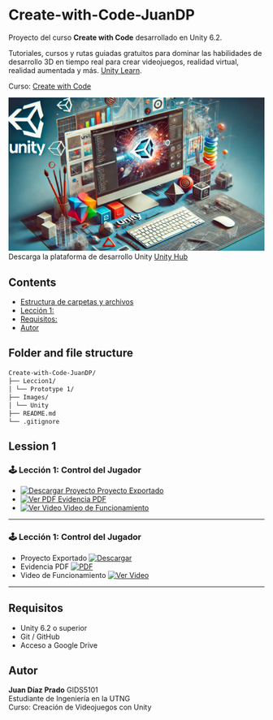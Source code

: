 # Create-with-Code-JuanDP

Proyecto del curso **Create with Code** desarrollado en Unity 6.2.

Tutoriales, cursos y rutas guiadas gratuitos para dominar las habilidades de desarrollo 3D en tiempo real para crear videojuegos, realidad virtual, realidad aumentada y más. [Unity Learn](https://learn.unity.com/).

Curso: [Create with Code](https://learn.unity.com/course/create-with-code)

![UNITY](Images/Unity.webp)
Descarga la plataforma de desarrollo Unity [Unity Hub](https://unity.com/es/download)

## Contents

- [Estructura de carpetas y archivos](#folder-and-file-structure)
- [Lección 1:](#lession-1)
- [Requisitos:](#requisitos)
- [Autor](#autor)

## Folder and file structure

```
Create-with-Code-JuanDP/
├── Leccion1/
│ └── Prototype 1/
├── Images/
│ └── Unity
├── README.md
└── .gitignore

```

## Lession 1

### 🕹️ Lección 1: Control del Jugador

- [![Descargar Proyecto](https://drive.google.com/file/d/1sPq7B452wNqm4HtR0vH0oABHqv2o825c/view?usp=sharing) Proyecto Exportado](https://drive.google.com/your-exported-project-link-leccion1)
- [![Ver PDF](https://img.icons8.com/color/32/pdf.png) Evidencia PDF](https://drive.google.com/your-pdf-link-leccion1)
- [![Ver Video](https://img.icons8.com/fluency/32/youtube-play.png) Video de Funcionamiento](https://drive.google.com/file/d/1GBiFGgiP-EeYtEnw7hrqZMv47aqcsnBE/view?usp=sharing)

---

### 🕹️ Lección 1: Control del Jugador

- Proyecto Exportado [![Descargar](https://img.icons8.com/fluency/32/download.png)](https://drive.google.com/file/d/1sPq7B452wNqm4HtR0vH0oABHqv2o825c/view?usp=sharing)
- Evidencia PDF [![PDF](https://img.icons8.com/color/32/pdf.png)](https://drive.google.com/file/d/1-r-r046ItJtI87Of7KF75x5u6U9TxK_8/view?usp=sharing)
- Video de Funcionamiento [![Ver Video](https://img.icons8.com/fluency/32/youtube-play.png)](https://drive.google.com/file/d/1GBiFGgiP-EeYtEnw7hrqZMv47aqcsnBE/view?usp=sharing)

---

## Requisitos

- Unity 6.2 o superior
- Git / GitHub
- Acceso a Google Drive

## Autor

**Juan Díaz Prado**
GIDS5101  
Estudiante de Ingeniería en la UTNG  
Curso: Creación de Videojuegos con Unity
